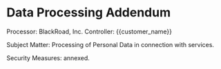 # Data Processing Addendum

Processor: BlackRoad, Inc.
Controller: {{customer_name}}

Subject Matter: Processing of Personal Data in connection with services.

Security Measures: annexed.
